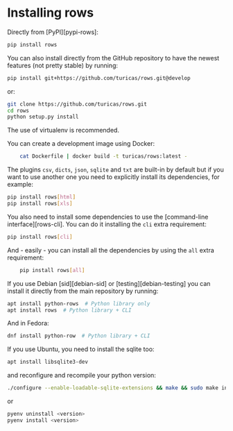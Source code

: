 # Installing rows

Directly from [PyPI][pypi-rows]:

```bash
pip install rows
```

You can also install directly from the GitHub repository to have the newest
features (not pretty stable) by running:

```bash
pip install git+https://github.com/turicas/rows.git@develop
```

or:

```bash
git clone https://github.com/turicas/rows.git
cd rows
python setup.py install
```

The use of virtualenv is recommended.

You can create a development image using Docker:

```bash
    cat Dockerfile | docker build -t turicas/rows:latest -
```

The plugins `csv`, `dicts`, `json`, `sqlite` and `txt` are built-in by
default but if you want to use another one you need to explicitly install its
dependencies, for example:

```bash
pip install rows[html]
pip install rows[xls]
```

You also need to install some dependencies to use the [command-line
interface][rows-cli]. You can do it installing the `cli` extra requirement:

```bash
pip install rows[cli]
```

And - easily - you can install all the dependencies by using the `all` extra
requirement:

```bash
    pip install rows[all]
```

If you use Debian [sid][debian-sid] or [testing][debian-testing] you can
install it directly from the main repository by running:

```bash
apt install python-rows  # Python library only
apt install rows  # Python library + CLI
```

And in Fedora:

```bash
dnf install python-row  # Python library + CLI
```

If you use Ubuntu, you need to install the sqlite too:

```bash
apt install libsqlite3-dev
```
 and reconfigure and recompile your python version:
 
```bash 
./configure --enable-loadable-sqlite-extensions && make && sudo make install
```

or

```bash 
pyenv uninstall <version>
pyenv install <version>
```